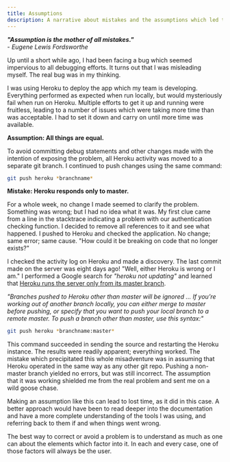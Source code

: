 ```yaml
---
title: Assumptions
description: A narrative about mistakes and the assumptions which led to them
---
```


**_"Assumption is the mother of all mistakes."_**
<br /> - _Eugene Lewis Fordsworthe_

Up until a short while ago, I had been facing a bug which seemed impervious to all debugging efforts. It turns out that I was misleading myself. The real bug was in my thinking.

I was using Heroku to deploy the app which my team is developing. Everything performed as expected when run locally, but would mysteriously fail when run on Heroku. Multiple efforts to get it up and running were fruitless, leading to a number of issues which were taking more time than was acceptable. I had to set it down and carry on until more time was available.

**Assumption: All things are equal.**

To avoid committing debug statements and other changes made with the intention of exposing the problem, all Heroku activity was moved to a separate git branch. I continued to push changes using the same command:

```bash
git push heroku *branchname*
```

**Mistake: Heroku responds only to master.**

For a whole week, no change I made seemed to clarify the problem. Something was wrong; but I had no idea what it was. My first clue came from a line in the stacktrace indicating a problem with our authentication checking function. I decided to remove all references to it and see what happened. I pushed to Heroku and checked the application. No change; same error; same cause. "How could it be breaking on code that no longer exists?"

I checked the activity log on Heroku and made a discovery. The last commit made on the server was eight days ago! "Well, either Heroku is wrong or I am." I performed a Google search for _"heroku not updating"_ and learned that [Heroku runs the server only from its master branch](https://devcenter.heroku.com/articles/git#deploying_code).

_"Branches pushed to Heroku other than master will be ignored ... If you’re working out of another branch locally, you can either merge to master before pushing, or specify that you want to push your local branch to a remote master. To push a branch other than master, use this syntax:"_

```bash
git push heroku *branchname:master*
```

This command succeeded in sending the source and restarting the Heroku instance. The results were readily apparent; everything worked. The mistake which precipitated this whole misadventure was in assuming that Heroku operated in the same way as any other git repo. Pushing a non-master branch yielded no errors, but was still incorrect. The assumption that it was working shielded me from the real problem and sent me on a wild goose chase.

Making an assumption like this can lead to lost time, as it did in this case. A better approach would have been to read deeper into the documentation and have a more complete understanding of the tools I was using, and referring back to them if and when things went wrong.

The best way to correct or avoid a problem is to understand as much as one can about the elements which factor into it. In each and every case, one of those factors will always be the user.
